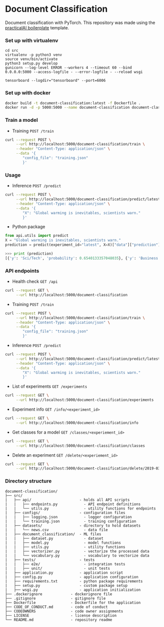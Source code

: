 # Document Classification

Document classification with PyTorch. This repository was made using the [practicalAI boilerplate](https://github.com/practicalAI/boilerplate) template.

### Set up with virtualenv
```
cd src
virtualenv -p python3 venv
source venv/bin/activate
python3 setup.py develop
gunicorn --log-level ERROR --workers 4 --timeout 60 --bind 0.0.0.0:5000 --access-logfile - --error-logfile - --reload wsgi
```
```
tensorboard --logdir="tensorboard" --port=6006
```

### Set up with docker
```bash
docker build -t document-classification:latest -f Dockerfile .
docker run -d -p 5000:5000 --name document-classification document-classification:latest
```

### Train a model
- Training `POST /train`
```bash
curl --request POST \
     --url http://localhost:5000/document-classification/train \
     --header "Content-Type: application/json" \
     --data '{
        "config_file": "training.json"
        }'
```

### Usage
- Inference `POST /predict`
```bash
curl --request POST \
     --url http://localhost:5000/document-classification/predict/latest \
     --header "Content-Type: application/json" \
     --data '{
        "X": "Global warming is inevitables, scientists warn."
        }'
```
- Python package
```python
from api.utils import predict
X = "Global warming is inevitables, scientists warn."
prediction = predict(experiment_id="latest", X=X)["data"]["prediction"]

>>> print (prediction)
[{'y': 'Sci/Tech', 'probability': 0.6540133357048035}, {'y': 'Business', 'probability': 0.339420884847641}, {'y': 'World', 'probability': 0.003702996065840125}, {'y': 'Sports', 'probability': 0.002862769179046154}]
```

### API endpoints
- Health check `GET /api`
```bash
curl --request GET \
     --url http://localhost:5000/document-classification
```

- Training `POST /train`
```bash
curl --request POST \
     --url http://localhost:5000/document-classification/train \
     --header "Content-Type: application/json" \
     --data '{
        "config_file": "training.json"
        }'
```

- Inference `POST /predict`
```bash
curl --request POST \
     --url http://localhost:5000/document-classification/predict/latest \
     --header "Content-Type: application/json" \
     --data '{
        "X": "Global warming is inevitables, scientists warn."
        }'
```

- List of experiments `GET /experiments`
```bash
curl --request GET \
     --url http://localhost:5000/document-classification/experiments
```

- Experiment info `GET /info/<experiment_id>`
```bash
curl --request GET \
     --url http://localhost:5000/document-classification/info
```

- Get classes for a model `GET /classes/<experiement_id>`
```bash
curl --request GET \
     --url http://localhost:5000/document-classification/classes
```

- Delete an experiment `GET /delete/<experiement_id>`
```bash
curl --request GET \
     --url http://localhost:5000/document-classification/delete/2019-03-14T01:05:49.989428_fafe6eb4-462f-11e9-bfe0-f0189887caab
```

### Directory structure
```
document-classification/
├── src/
|   ├── api/                      - holds all API scripts
|   |   ├── endpoints.py            - API endpoint definitions
|   |   └── utils.py                - utility functions for endpoints
|   ├── configs/                  - configuration files
|   |   ├── logging.json            - logger configuration
|   |   └── training.json           - training configuration
|   ├── datasets/                 - directory to hold datasets
|   |   └── news.csv                - data file
|   ├── document_classification/  - ML files
|   |   ├── dataset.py              - dataset
|   |   ├── model.py                - model functions
|   |   ├── utils.py                - utility functions
|   |   ├── vectorizer.py           - vectorize the processed data
|   |   └── vocabulary.py           - vocabulary to vectorize data
|   ├── tests/                    - tests
|   |   ├── e2e/                    - integration tests
|   |   ├── unit/                   - unit tests
|   ├── application.py            - application script
|   ├── config.py                 - application configuration
|   ├── requirements.txt          - python package requirements
|   ├── setup.py                  - custom package setup
|   ├── wsgi.py                   - application initialization
├── .dockerignore             - dockerignore file
├── .gitignore                - gitignore file
├── Dockerfile                - Dockerfile for the application
├── CODE_OF_CONDUCT.md        - code of conduct
├── CODEOWNERS                - code owner assignments
├── LICENSE                   - license description
└── README.md                 - repository readme
```

